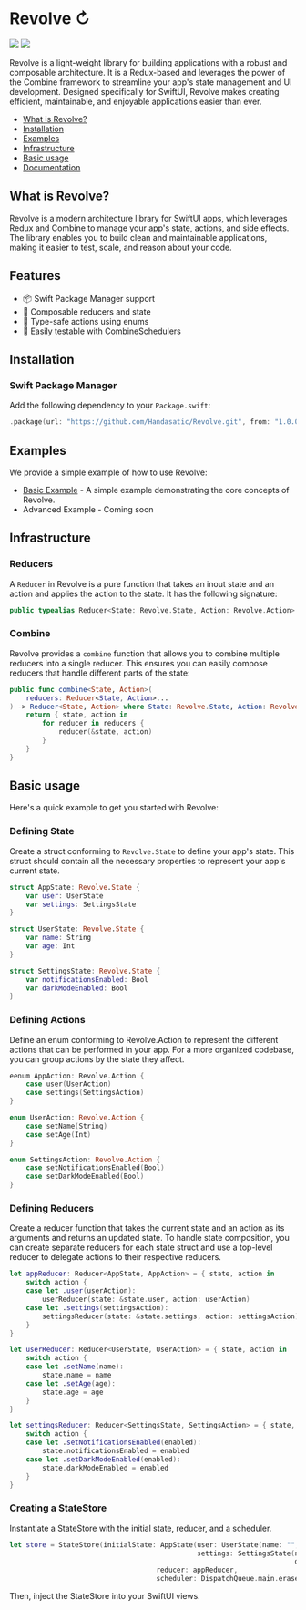 # Revolve ↻

[![](https://img.shields.io/endpoint?url=https%3A%2F%2Fswiftpackageindex.com%2Fapi%2Fpackages%2FHandasatic%2FRevolve%2Fbadge%3Ftype%3Dswift-versions)](https://swiftpackageindex.com/Handasatic/Revolve)
[![](https://img.shields.io/endpoint?url=https%3A%2F%2Fswiftpackageindex.com%2Fapi%2Fpackages%2FHandasatic%2FRevolve%2Fbadge%3Ftype%3Dplatforms)](https://swiftpackageindex.com/Handasatic/Revolve)

Revolve is a light-weight library for building applications with a robust and composable architecture. It is a Redux-based and leverages the power of the Combine framework to streamline your app's state management and UI development. Designed specifically for SwiftUI, Revolve makes creating efficient, maintainable, and enjoyable applications easier than ever.

* [What is Revolve?](#what-is-revolve)
* [Installation](#installation)
* [Examples](#examples)
* [Infrastructure](#infrastructure)
* [Basic usage](#basic-usage)
* [Documentation](#documentation)

## What is Revolve?

Revolve is a modern architecture library for SwiftUI apps, which leverages Redux and Combine to manage your app's state, actions, and side effects. The library enables you to build clean and maintainable applications, making it easier to test, scale, and reason about your code.

## Features

- 📦 Swift Package Manager support
- 🔗 Composable reducers and state
- 💪 Type-safe actions using enums
- 🧪 Easily testable with CombineSchedulers

## Installation

### Swift Package Manager

Add the following dependency to your `Package.swift`:

```swift
.package(url: "https://github.com/Handasatic/Revolve.git", from: "1.0.0")
```

## Examples

We provide a simple example of how to use Revolve:

* [Basic Example](https://github.com/Handasatic/Revolve/tree/main/Examples/ConverterExample) - A simple example demonstrating the core concepts of Revolve.
*  Advanced Example - Coming soon

## Infrastructure
### Reducers
A `Reducer` in Revolve is a pure function that takes an inout state and an action and applies the action to the state. It has the following signature:
```swift
public typealias Reducer<State: Revolve.State, Action: Revolve.Action> = (inout State, Action) -> Void
```

### Combine
Revolve provides a `combine` function that allows you to combine multiple reducers into a single reducer. This ensures you can easily compose reducers that handle different parts of the state:

```swift
public func combine<State, Action>(
    reducers: Reducer<State, Action>...
) -> Reducer<State, Action> where State: Revolve.State, Action: Revolve.Action {
    return { state, action in
        for reducer in reducers {
            reducer(&state, action)
        }
    }
}
```

## Basic usage

Here's a quick example to get you started with Revolve:

### Defining State

Create a struct conforming to `Revolve.State` to define your app's state. This struct should contain all the necessary properties to represent your app's current state.

```swift
struct AppState: Revolve.State {
    var user: UserState
    var settings: SettingsState
}

struct UserState: Revolve.State {
    var name: String
    var age: Int
}

struct SettingsState: Revolve.State {
    var notificationsEnabled: Bool
    var darkModeEnabled: Bool
}
```

### Defining Actions

Define an enum conforming to Revolve.Action to represent the different actions that can be performed in your app. For a more organized codebase, you can group actions by the state they affect.

```swift
eenum AppAction: Revolve.Action {
    case user(UserAction)
    case settings(SettingsAction)
}

enum UserAction: Revolve.Action {
    case setName(String)
    case setAge(Int)
}

enum SettingsAction: Revolve.Action {
    case setNotificationsEnabled(Bool)
    case setDarkModeEnabled(Bool)
}
```

### Defining Reducers

Create a reducer function that takes the current state and an action as its arguments and returns an updated state. To handle state composition, you can create separate reducers for each state struct and use a top-level reducer to delegate actions to their respective reducers.

```swift
let appReducer: Reducer<AppState, AppAction> = { state, action in
    switch action {
    case let .user(userAction):
        userReducer(state: &state.user, action: userAction)
    case let .settings(settingsAction):
        settingsReducer(state: &state.settings, action: settingsAction)
    }
}

let userReducer: Reducer<UserState, UserAction> = { state, action in
    switch action {
    case let .setName(name):
        state.name = name
    case let .setAge(age):
        state.age = age
    }
}

let settingsReducer: Reducer<SettingsState, SettingsAction> = { state, action in
    switch action {
    case let .setNotificationsEnabled(enabled):
        state.notificationsEnabled = enabled
    case let .setDarkModeEnabled(enabled):
        state.darkModeEnabled = enabled
    }
}
```

### Creating a StateStore

Instantiate a StateStore with the initial state, reducer, and a scheduler.

```swift
let store = StateStore(initialState: AppState(user: UserState(name: "", age: 0), 
                                              settings: SettingsState(notificationsEnabled: true, 
                                                                      darkModeEnabled: false)), 
                                    reducer: appReducer, 
                                    scheduler: DispatchQueue.main.eraseToAnyScheduler())

```
Then, inject the StateStore into your SwiftUI views.

